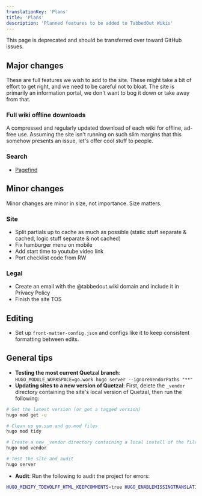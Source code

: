 ```yaml
---
translationKey: 'Plans'
title: 'Plans'
description: 'Planned features to be added to TabbedOut Wikis'
---
```


This page is deprecated and should be transferred over toward GitHub issues.

## Major changes

These are full features we wish to add to the site. These might take a bit of effort to get right, and we need to be careful not to bloat. The site is primarily an information portal, we don't want to bog it down or take away from that.

### Full wiki offline downloads

A compressed and regularly updated download of each wiki for offline, ad-free use. Assuming the site isn't running on such slim margins that this somehow presents an issue, let's offer cool stuff to people.

### Search

- [Pagefind](https://pagefind.app/)

## Minor changes

Minor changes are minor in size, not importance. Size matters.

### Site
- Split partials up to cache as much as possible (static stuff separate & cached, logic stuff separate & not cached)
- Fix hamburger menu on mobile
- Add start time to youtube video link
- Port checklist code from RW

### Legal
- Create an email with the @tabbedout.wiki domain and include it in Privacy Policy
- Finish the site TOS

## Editing
- Set up `front-matter-config.json` and configs like it to keep consistent formatting between edits.

## General tips

- **Testing the most current Quetzal branch**: `HUGO_MODULE_WORKSPACE=go.work hugo server --ignoreVendorPaths "**"`
- **Updating sites to a new version of Quetzal**: First, delete the `_vendor` directory containing the site's local version of Quetzal, then run the following:
```bash
# Get the latest version (or get a tagged version)
hugo mod get -u

# Clean up go.sum and go.mod files
hugo mod tidy

# Create a new _vendor directory containing a local install of the files
hugo mod vendor

# Test the site and audit
hugo server
```
- **Audit**: Run the following to audit the project for errors:
```bash
HUGO_MINIFY_TDEWOLFF_HTML_KEEPCOMMENTS=true HUGO_ENABLEMISSINGTRANSLATIONPLACEHOLDERS=true hugo && grep -inorE "<\!-- raw HTML omitted -->|ZgotmplZ|\[i18n\]|\(<nil>\)|(&lt;nil&gt;)|hahahugo" public/
```
